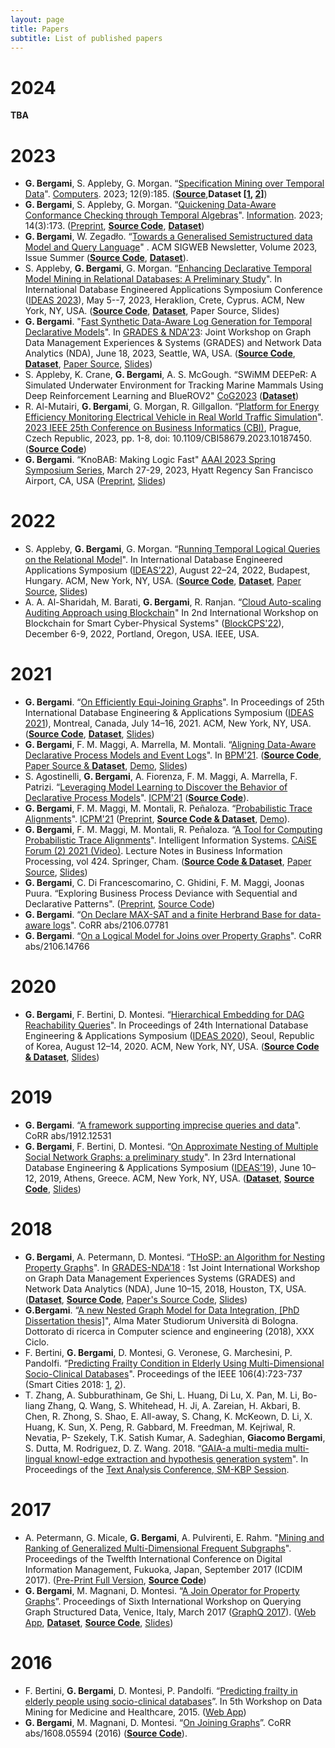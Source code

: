 ```yaml
---
layout: page
title: Papers
subtitle: List of published papers
---
```


# 2024

 **TBA**

# 2023


 * **G. Bergami**, S. Appleby, G. Morgan. “[Specification Mining over Temporal Data](https://www.mdpi.com/2073-431X/12/9/185)". [Computers](https://www.mdpi.com/journal/computers/special_issues/107SP8786V). 2023; 12(9):185. (**[Source](https://github.com/datagram-db/knobab/releases/tag/v2.2)**,**Dataset [[1](https://osf.io/nsqcd/), [2](https://osf.io/arxf8/)]**)
 * **G. Bergami**, S. Appleby, G. Morgan. “[Quickening Data-Aware Conformance Checking through Temporal Algebras](https://www.mdpi.com/2078-2489/14/3/173)". [Information](https://www.mdpi.com/journal/information/special_issues/1D5WDEWMG5). 2023; 14(3):173. ([Preprint](https://www.preprints.org/manuscript/202301.0254/), **[Source Code](https://github.com/datagram-db/knobab/releases/tag/v1.2)**, **[Dataset](https://osf.io/2cxr7/)**)
 * **G. Bergami**, W. Zegadło. “[Towards a Generalised Semistructured data Model and Query Language](https://dl.acm.org/doi/10.1145/3609429.3609433)" . ACM SIGWEB Newsletter, Volume 2023, Issue Summer (**[Source Code](https://github.com/datagram-db/gsm_gsql/releases/tag/v0.5)**, **[Dataset](https://osf.io/pgf9h/files)**).
 * S. Appleby, **G. Bergami**, G. Morgan. “[Enhancing Declarative Temporal Model Mining in Relational Databases: A Preliminary Study](http://doi.org/10.1145/3589462.3589491)". In International Database Engineered Applications Symposium Conference ([IDEAS 2023](https://conferences.sigappfr.org/ideas2023/program/)), May 5--7, 2023, Heraklion, Crete, Cyprus. ACM, New York, NY, USA. (**[Source Code](https://github.com/datagram-db/knobab/releases/tag/v2.1)**, **[Dataset](https://dx.doi.org/10.17605/OSF.IO/NSQCD)**, Paper Source, Slides)
 * **G. Bergami**. "[Fast Synthetic Data-Aware Log Generation for Temporal Declarative Models](http://doi.org/10.1145/3594778.3594881)". In [GRADES & NDA'23](https://gradesnda.github.io/):  Joint Workshop on Graph Data Management Experiences & Systems (GRADES) and Network Data Analytics (NDA), June 18, 2023, Seattle, WA, USA.  (**[Source Code](https://github.com/jackbergus/gradesnda23)**, [**Dataset**](https://osf.io/2pmvs/), [Paper Source](https://github.com/gyankos/gradesnda23), [Slides](https://www.researchgate.net/publication/371788127_Fast_Synthetic_Data-Aware_Log_Generation_for_Temporal_Declarative_Models_Slides))
 * S. Appleby, K. Crane, **G. Bergami**, A. S. McGough. “SWiMM DEEPeR: A Simulated Underwater Environment for Tracking Marine Mammals Using Deep Reinforcement Learning and BlueROV2" [CoG2023](https://2023.ieee-cog.org/program/) (**[Dataset](https://osf.io/pe2ht/)**)
 * R. Al-Mutairi, **G. Bergami**, G. Morgan, R. Gillgallon. “[Platform for Energy Efficiency Monitoring Electrical Vehicle in Real World Traffic Simulation](https://doi.org/10.1109/CBI58679.2023.10187450)". [2023 IEEE 25th Conference on Business Informatics (CBI)](https://cbi2023.org/index.php/program/full-program), Prague, Czech Republic, 2023, pp. 1-8, doi: 10.1109/CBI58679.2023.10187450.  (**[Source Code](https://github.com/jackbergus/SimulatorBridger/releases/tag/v0.1)**)
 * **G. Bergami**. “KnoBAB: Making Logic Fast"  [AAAI 2023 Spring Symposium Series](https://ltlf-symposium.github.io/program), March 27-29, 2023, Hyatt Regency San Francisco Airport, CA, USA ([Preprint](https://www.researchgate.net/publication/368574873_KnoBAB_Making_Logic_Fast), [Slides](https://ltlf-symposium.github.io/assets/slides/Giacomo%20B.pdf))

# 2022

 * S. Appleby, **G. Bergami**, G. Morgan. “[Running Temporal Logical Queries on the Relational Model](https://dl.acm.org/doi/10.1145/3548785.3548786)". In International Database Engineered Applications Symposium ([IDEAS’22](https://confsys.encs.concordia.ca/IDEAS-II/ideas22/ideas22.php)), August 22–24, 2022, Budapest, Hungary. ACM, New York, NY, USA. (**[Source Code](https://github.com/datagram-db/knobab/releases/tag/v1.0)**, **[Dataset](https://osf.io/xwd3v/)**, [Paper Source](https://github.com/SamuelAppleby/IDEAS_2022), [Slides](https://www.researchgate.net/publication/363690979_presentationpptx))
 * A. A. Al-Sharidah, M. Barati, **G. Bergami**, R. Ranjan. “[Cloud Auto-scaling Auditing Approach using Blockchain](https://ieeexplore.ieee.org/document/10061831/)" In 2nd International Workshop on 
Blockchain for Smart Cyber-Physical Systems" ([BlockCPS'22](https://sites.google.com/view/blockcps2022)), December 6-9, 2022, Portland, Oregon, USA. IEEE, USA. 

# 2021
* **G. Bergami**. “[On Efficiently Equi-Joining Graphs](https://doi.org/10.1145/3472163.3472269)". In Proceedings of 25th International Database Engineering & Applications Symposium ([IDEAS 2021](https://confsys.encs.concordia.ca/IDEAS/ideas21/FinalProgram-IDEAS2021.pdf)), Montreal, Canada, July 14–16, 2021. ACM, New York, NY, USA. ([**Source Code**](https://github.com/gyankos/graphjoin/releases/tag/1.0), [**Dataset**](https://osf.io/xney5/), [Slides](https://www.researchgate.net/publication/353247024_IDEAS'21_Slides))
* **G. Bergami**, F. M. Maggi, A. Marrella, M. Montali. “[Aligning Data-Aware Declarative Process Models and Event Logs](https://link.springer.com/chapter/10.1007%2F978-3-030-85469-0_16)". In [BPM'21](https://bpm2021.diag.uniroma1.it/program/). ([**Source Code**](https://github.com/jackbergus/bpm21/releases/tag/0.9), [Paper Source & **Dataset**](https://github.com/jackbergus/bpm21-dataalign/), [Demo](https://youtu.be/TYL2nkO1dkw), [Slides](https://www.researchgate.net/publication/354436667_BPM%2721_Slides))
* S. Agostinelli, **G. Bergami**, A. Fiorenza, F. M. Maggi, A. Marrella, F. Patrizi. “[Leveraging Model Learning to Discover the Behavior of Declarative Process Models](https://ieeexplore.ieee.org/document/9576870/)". [ICPM'21](https://icpmconference.org/2021/declarative-process-discovery-with-model-learning/) ([**Source Code**](https://github.com/bpm-diag/DECMOL)).
* **G. Bergami**, F. M. Maggi, M. Montali, R. Peñaloza. “[Probabilistic Trace Alignments](https://ieeexplore.ieee.org/document/9576856/)". [ICPM'21](https://icpmconference.org/2021/probabilistic-trace-alignment/) ([Preprint](https://arxiv.org/abs/2107.03997), [**Source Code & Dataset**](https://github.com/jackbergus/approxProbTraceAlign/releases/tag/0.9), [Demo](https://youtu.be/aWhS7yOa0UA)).
* **G. Bergami**, F. M. Maggi, M. Montali,  R. Peñaloza. “[A Tool for Computing Probabilistic Trace Alignments](https://link.springer.com/chapter/10.1007/978-3-030-79108-7_14)". Intelligent Information Systems. [CAiSE Forum (2) 2021 (Video)](https://youtu.be/XTcCgVsJCs0?t=1197). Lecture Notes in Business Information Processing, vol 424. Springer, Cham. ([**Source Code & Dataset**](https://github.com/jackbergus/approxProbTraceAlign/releases/tag/0.9), [Paper Source](https://github.com/jackbergus/ProbTraceAlignment/releases/tag/1.0), [Slides](https://www.researchgate.net/publication/352889355_Slides_CAiSE'21))
* **G. Bergami**, C. Di Francescomarino, C. Ghidini, F. M. Maggi, Joonas Puura. “Exploring Business Process Deviance with Sequential and Declarative Patterns". ([Preprint](https://arxiv.org/abs/2111.12454), [Source Code](https://github.com/jackbergus/CompleteDevianceMining))
* **G. Bergami**. “[On Declare MAX-SAT and a finite Herbrand Base for data-aware logs](https://arxiv.org/abs/2106.07781)". CoRR abs/2106.07781
* **G. Bergami**. “[On a Logical Model for Joins over Property Graphs](https://arxiv.org/abs/2106.14766)". CoRR abs/2106.14766


# 2020
* **G. Bergami**, F. Bertini, D. Montesi. “[Hierarchical Embedding for DAG Reachability Queries](https://dl.acm.org/doi/10.1145/3410566.3410583)". In Proceedings of 24th International Database Engineering & Applications Symposium ([IDEAS 2020](http://confsys.encs.concordia.ca/IDEAS/ideas20/ideas20.php)), Seoul, Republic of Korea, August 12–14, 2020. ACM, New York, NY, USA. ([**Source Code & Dataset**](https://github.com/gyankos/hierarchy_embedding), [Slides](https://www.researchgate.net/publication/343889450_Euclidean_Embedding_Slides))


# 2019

* **G. Bergami**. “[A framework supporting imprecise queries and data](https://arxiv.org/abs/1912.12531)". CoRR abs/1912.12531
* **G. Bergami**, F. Bertini, D. Montesi. “[On Approximate Nesting of Multiple Social Network Graphs: a preliminary study](https://dl.acm.org/citation.cfm?id=3331081)". In 23rd International Database Engineering & Applications Symposium ([IDEAS’19](http://confsys.encs.concordia.ca/IDEAS/ideas19/IDEAS2019-Program.pdf)),
June 10–12, 2019, Athens, Greece. ACM, New York, NY, USA. ([**Dataset**](https://osf.io/czvtb/), **[Source Code](https://github.com/jackbergus/FHoSP/)**, [Slides](https://www.researchgate.net/publication/333672297_FHoSP_Slides_2019))

# 2018
* **G. Bergami**, A. Petermann, D. Montesi. “[THoSP: an Algorithm for Nesting Property Graphs](https://dl.acm.org/citation.cfm?id=3210267)". In [GRADES-NDA’18](https://sites.google.com/site/gradesnda2018/) : 1st Joint International Workshop on Graph Data Management Experiences Systems (GRADES) and Network Data Analytics (NDA), June 10–15, 2018, Houston, TX, USA. ([**Dataset**](https://drive.google.com/open?id=1ielgqlCd6z37NLmyJq1ysS-ZowG4CaN2), **[Source Code](https://bitbucket.org/unibogb/graphnestingc/src)**, [Paper's Source Code](https://github.com/gyankos/GraphNesting), [Slides](https://www.researchgate.net/publication/325777613_Slides_THoSP_2018))
* **G.Bergami**. “[A new Nested Graph Model for Data Integration, [PhD Dissertation thesis]](https://jackbergus.github.io/theses/)", Alma Mater Studiorum Università di Bologna. Dottorato di ricerca in Computer science and engineering (2018), XXX Ciclo. 
* F. Bertini, **G. Bergami**, D. Montesi, G. Veronese, G. Marchesini, P. Pandolfi. “[Predicting Frailty Condition in Elderly Using Multi-Dimensional Socio-Clinical Databases](http://ieeexplore.ieee.org/document/8280555/)". Proceedings of the IEEE 106(4):723-737 (Smart Cities 2018: [1](http://proceedingsoftheieee.ieee.org/view-recent-issues/april-2018/), [2](https://ieeexplore.ieee.org/xpl/tocresult.jsp?isnumber=8326750)).
* T. Zhang, A. Subburathinam, Ge Shi, L. Huang, Di Lu, X. Pan, M. Li, Bo-liang Zhang, Q. Wang, S. Whitehead, H. Ji, A. Zareian, H. Akbari, B. Chen, R. Zhong, S. Shao, E. All-away, S. Chang, K. McKeown, D. Li, X. Huang, K. Sun, X. Peng, R. Gabbard, M. Freedman, M. Kejriwal, R. Nevatia, P- Szekely, T.K. Satish Kumar, A. Sadeghian, **Giacomo Bergami**, S. Dutta, M. Rodriguez, D. Z. Wang. 2018. “[GAIA-a multi-media multi-lingual knowl-edge extraction and hypothesis generation system](https://tac.nist.gov/publications/2018/participant.papers/TAC2018.GAIA.proceedings.pdf)". In Proceedings of the [Text Analysis Conference, 	SM-KBP Session](https://tac.nist.gov/2018/workshop/tac2018.agenda.html).


# 2017
* A. Petermann, G. Micale, **G. Bergami**, A. Pulvirenti, E. Rahm. "[Mining and Ranking of Generalized Multi-Dimensional Frequent Subgraphs](http://ieeexplore.ieee.org/document/8244685/)". Proceedings of the Twelfth International Conference on Digital Information Management, Fukuoka, Japan, September 2017 (ICDIM 2017). ([Pre-Print Full Version](https://drive.google.com/open?id=157mJnFZuu_pfo41amf2c--Krbp3f4SwL), **[Source Code](https://github.com/p3et/dmgm)**)
* **G. Bergami**, M. Magnani, D. Montesi. “[A Join Operator for Property Graphs](http://ceur-ws.org/Vol-1810/GraphQ_paper_04.pdf)”. Proceedings of Sixth International Workshop on Querying Graph Structured Data, Venice, Italy, March 2017 ([GraphQ 2017](https://www.isgroup.unimo.it/graphq2017/program.asp)). ([Web App](http://jackbergus.alwaysdata.net/joinapp/), [**Dataset**](http://smartdata.cs.unibo.it/data/GRAPH/BolognaGraph2016.tar.gz), **[Source Code](https://bitbucket.org/unibogb/databasemappings/)**, [Slides](https://www.slideshare.net/jackbergus/a-join-operator-for-property-graphs))

# 2016
* F. Bertini, **G. Bergami**, D. Montesi, P. Pandolfi. “[Predicting frailty in elderly people using socio-clinical databases](https://www.siam.org/meetings/sdm16/SDMDMMH.pdf)”. In 5th Workshop on Data Mining for Medicine and Healthcare, 2015. ([Web App](http://jackbergus.alwaysdata.net/calc/index.html))
* **G. Bergami**, M. Magnani, D. Montesi. “[On Joining Graphs](https://arxiv.org/abs/1608.05594)”. CoRR abs/1608.05594 (2016) (**[Source Code](https://bitbucket.org/unibogb/databasemappings/src/graphq2017/draft_java/)**).

